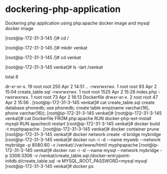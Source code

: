 # dockering-php-application
Dockering php application using php:apache docker image and mysql docker image

[root@ip-172-31-3-145 /]# cd /

[root@ip-172-31-3-145 /]# mkdir venkat

[root@ip-172-31-3-145 /]# cd venkat

[root@ip-172-31-3-145 venkat]# ls -lart /venkat

total 8

dr-xr-xr-x. 19 root root  250 Apr  2 14:51 ..
-rwxrwxrwx.  1 root root   93 Apr  2 15:04 create_table.sql
-rwxrwxrwx.  1 root root 1525 Apr  2 15:28 index.php
-rwxrwxrwx.  1 root root   73 Apr  2 16:13 Dockerfile
drwxr-xr-x.  2 root root   47 Apr  2 15:56 .
[root@ip-172-31-3-145 venkat]# cat create_table.sql
create database phonedb;
use phonedb;
create table emp(name varchar(16), phone varchar(16));
[root@ip-172-31-3-145 venkat]#
[root@ip-172-31-3-145 venkat]# cat Dockerfile
FROM php:apache
RUN docker-php-ext-install mysqli
RUN apachectl restart
[root@ip-172-31-3-145 venkat]# docker build -t myphpapache .
[root@ip-172-31-3-145 venkat]# docker container prune
[root@ip-172-31-3-145 venkat]# docker network create -d bridge mybridge
[root@ip-172-31-3-145 venkat]# docker run -i -d --name myweb --network mybridge -p 8080:80 -v /venkat/:/var/www/html/ myphpapache
[root@ip-172-31-3-145 venkat]# docker run -i -d --name mysql --network mybridge -p 3306:3306 -v /venkat/create_table.sql:/docker-entrypoint-initdb.d/create_table.sql -e MYSQL_ROOT_PASSWORD=mysql mysql
[root@ip-172-31-3-145 venkat]# docker ps 
